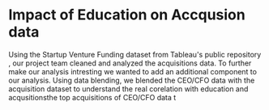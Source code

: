 # Impact of Education on Accqusion data
Using the Startup Venture Funding dataset from Tableau's public repository , our project team cleaned and analyzed the acquisitions data. To further make our analysis intresting we wanted to add an additional component to our analysis. Using data blending, we blended the CEO/CFO data with the acquisition dataset to understand the real corelation with education and acqusitionsthe top  acquisitions of CEO/CFO data t
